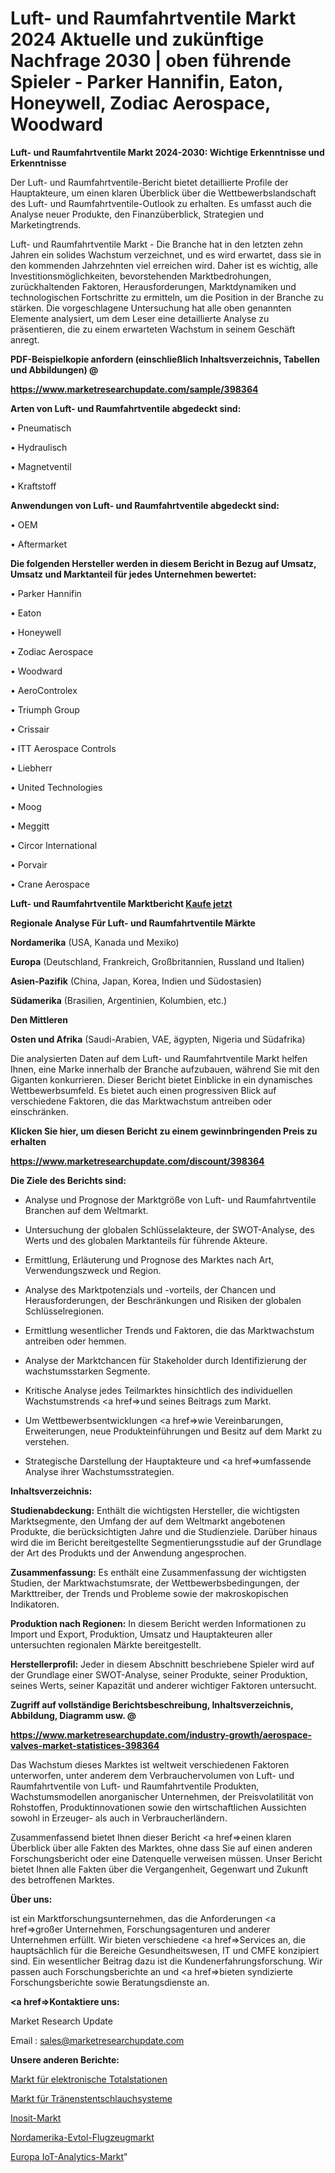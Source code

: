 # Luft- und Raumfahrtventile Markt 2024 Aktuelle und zukünftige Nachfrage 2030 | oben führende Spieler - Parker Hannifin, Eaton, Honeywell, Zodiac Aerospace, Woodward

<strong>Luft- und Raumfahrtventile Markt 2024-2030: Wichtige Erkenntnisse und Erkenntnisse</strong>

Der Luft- und Raumfahrtventile-Bericht bietet detaillierte Profile der Hauptakteure, um einen klaren Überblick über die Wettbewerbslandschaft des Luft- und Raumfahrtventile-Outlook zu erhalten. Es umfasst auch die Analyse neuer Produkte, den Finanzüberblick, Strategien und Marketingtrends.

Luft- und Raumfahrtventile Markt - Die Branche hat in den letzten zehn Jahren ein solides Wachstum verzeichnet, und es wird erwartet, dass sie in den kommenden Jahrzehnten viel erreichen wird. Daher ist es wichtig, alle Investitionsmöglichkeiten, bevorstehenden Marktbedrohungen, zurückhaltenden Faktoren, Herausforderungen, Marktdynamiken und technologischen Fortschritte zu ermitteln, um die Position in der Branche zu stärken. Die vorgeschlagene Untersuchung hat alle oben genannten Elemente analysiert, um dem Leser eine detaillierte Analyse zu präsentieren, die zu einem erwarteten Wachstum in seinem Geschäft anregt.



<strong><b>PDF-Beispielkopie anfordern (einschließlich Inhaltsverzeichnis, Tabellen und Abbildungen) @ </b></strong>

<strong><a href=https://www.marketresearchupdate.com/sample/398364>

<strong>https://www.marketresearchupdate.com/sample/398364</u></a></strong></strong>



<strong>Arten von Luft- und Raumfahrtventile abgedeckt sind:</strong>

• Pneumatisch

• Hydraulisch

• Magnetventil

• Kraftstoff



<strong>Anwendungen von Luft- und Raumfahrtventile abgedeckt sind:</strong>

• OEM

• Aftermarket



<strong>Die folgenden Hersteller werden in diesem Bericht in Bezug auf Umsatz, Umsatz und Marktanteil für jedes Unternehmen bewertet:</strong>

• Parker Hannifin

• Eaton

• Honeywell

• Zodiac Aerospace

• Woodward

• AeroControlex

• Triumph Group

• Crissair

• ITT Aerospace Controls

• Liebherr

• United Technologies

• Moog

• Meggitt

• Circor International

• Porvair

• Crane Aerospace



<strong>Luft- und Raumfahrtventile Marktbericht <a href=https://www.marketresearchupdate.com/buynow/398364>Kaufe jetzt</a></strong>



<strong>Regionale Analyse Für Luft- und Raumfahrtventile Märkte</strong>



<strong>Nordamerika</strong> (USA, Kanada und Mexiko)



<strong>Europa</strong> (Deutschland, Frankreich, Großbritannien, Russland und Italien)



<strong>Asien-Pazifik</strong> (China, Japan, Korea, Indien und Südostasien)



<strong>Südamerika</strong> (Brasilien, Argentinien, Kolumbien, etc.)



<strong>Den Mittleren</strong> 

<strong>Osten und Afrika</strong> (Saudi-Arabien, VAE, ägypten, Nigeria und Südafrika)

Die analysierten Daten auf dem Luft- und Raumfahrtventile Markt helfen Ihnen, eine Marke innerhalb der Branche aufzubauen, während Sie mit den Giganten konkurrieren. Dieser Bericht bietet Einblicke in ein dynamisches Wettbewerbsumfeld. Es bietet auch einen progressiven Blick auf verschiedene Faktoren, die das Marktwachstum antreiben oder einschränken.



<strong>Klicken Sie hier, um diesen Bericht zu einem gewinnbringenden Preis zu erhalten
</strong>

<strong><a href=https://www.marketresearchupdate.com/discount/398364>https://www.marketresearchupdate.com/discount/398364</b></u></strong></a>



<strong>Die Ziele des Berichts sind:</strong>

- Analyse und Prognose der Marktgröße von Luft- und Raumfahrtventile Branchen auf dem Weltmarkt.

- Untersuchung der globalen Schlüsselakteure, der SWOT-Analyse, des Werts und des globalen Marktanteils für führende Akteure.

- Ermittlung, Erläuterung und Prognose des Marktes nach Art, Verwendungszweck und Region.

- Analyse des Marktpotenzials und -vorteils, der Chancen und Herausforderungen, der Beschränkungen und Risiken der globalen Schlüsselregionen.

- Ermittlung wesentlicher Trends und Faktoren, die das Marktwachstum antreiben oder hemmen.

- Analyse der Marktchancen für Stakeholder durch Identifizierung der wachstumsstarken Segmente.

- Kritische Analyse jedes Teilmarktes hinsichtlich des individuellen Wachstumstrends <a href=>und</a> seines Beitrags zum Markt.

- Um Wettbewerbsentwicklungen <a href=>wie</a> Vereinbarungen, Erweiterungen, neue Produkteinführungen und Besitz auf dem Markt zu verstehen.

- Strategische Darstellung der Hauptakteure und <a href=>umfas</a>sende Analyse ihrer Wachstumsstrategien.



<strong>Inhaltsverzeichnis:</strong>



<strong>Studienabdeckung:</strong> Enthält die wichtigsten Hersteller, die wichtigsten Marktsegmente, den Umfang der auf dem Weltmarkt angebotenen Produkte, die berücksichtigten Jahre und die Studienziele. Darüber hinaus wird die im Bericht bereitgestellte Segmentierungsstudie auf der Grundlage der Art des Produkts und der Anwendung angesprochen.



<strong>Zusammenfassung:</strong> Es enthält eine Zusammenfassung der wichtigsten Studien, der Marktwachstumsrate, der Wettbewerbsbedingungen, der Markttreiber, der Trends und Probleme sowie der makroskopischen Indikatoren.



<strong>Produktion nach Regionen:</strong> In diesem Bericht werden Informationen zu Import und Export, Produktion, Umsatz und Hauptakteuren aller untersuchten regionalen Märkte bereitgestellt.



<strong>Herstellerprofil:</strong> Jeder in diesem Abschnitt beschriebene Spieler wird auf der Grundlage einer SWOT-Analyse, seiner Produkte, seiner Produktion, seines Werts, seiner Kapazität und anderer wichtiger Faktoren untersucht.



<strong><b>Zugriff auf vollständige Berichtsbeschreibung, Inhaltsverzeichnis, Abbildung, Diagramm usw. @ </b></strong>

<strong><a href=https://www.marketresearchupdate.com/industry-growth/aerospace-valves-market-statistices-398364>https://www.marketresearchupdate.com/industry-growth/aerospace-valves-market-statistices-398364</a></strong>

Das Wachstum dieses Marktes ist weltweit verschiedenen Faktoren unterworfen, unter anderem dem Verbrauchervolumen von Luft- und Raumfahrtventile von Luft- und Raumfahrtventile Produkten, Wachstumsmodellen anorganischer Unternehmen, der Preisvolatilität von Rohstoffen, Produktinnovationen sowie den wirtschaftlichen Aussichten sowohl in Erzeuger- als auch in Verbraucherländern.

Zusammenfassend bietet Ihnen dieser Bericht <a href=>einen</a> klaren Überblick über alle Fakten des Marktes, ohne dass Sie auf einen anderen Forschungsbericht oder eine Datenquelle verweisen müssen. Unser Bericht bietet Ihnen alle Fakten über die Vergangenheit, Gegenwart und Zukunft des betroffenen Marktes.



<strong>Über uns:</strong>

 ist ein Marktforschungsunternehmen, das die Anforderungen <a href=>großer</a> Unternehmen, Forschungsagenturen und anderer Unternehmen erfüllt. Wir bieten verschiedene <a href=>Services</a> an, die hauptsächlich für die Bereiche Gesundheitswesen, IT und CMFE konzipiert sind. Ein wesentlicher Beitrag dazu ist die Kundenerfahrungsforschung. Wir passen auch Forschungsberichte an und <a href=>bieten</a> syndizierte Forschungsberichte sowie Beratungsdienste an.



<strong><a href=>Kontaktiere uns:</a></strong>

Market Research Update

Email : sales@marketresearchupdate.com



<strong>Unsere anderen Berichte:</strong>

<a href=https://www.linkedin.com/pulse/electronic-total-station-market-strategic-insights>Markt für elektronische Totalstationen</a>

<a href=https://www.linkedin.com/pulse/lacrimal-stent-tube-systems-market-size-trends>Markt für Tränenstentschlauchsysteme</a>

<a href=https://www.linkedin.com/pulse/inositol-market-report-2023-top-company-trends-future>Inosit-Markt</a>

<a href=https://www.linkedin.com/pulse/north-america-evtol-aircraft-market-advancing>Nordamerika-Evtol-Flugzeugmarkt</a>

<a href=https://www.linkedin.com/pulse/europe-iot-analytics-market-2023-booming>Europa IoT-Analytics-Markt</a>"
